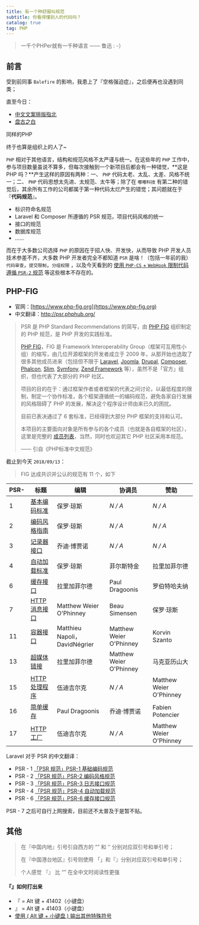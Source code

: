 ```yaml
---
title: 有一个种舒服叫规范
subtitle: 你看得懂别人的代码吗？
catalog: true
tag: PHP
---
```


> 一千个PHPer就有一千种语言       —— 鲁迅  : -）

## 前言

受到前同事 `Balefire` 的影响，我患上了『空格强迫症』，之后便再也没遇到同类；

直至今日：

* [中文文案排版指北](https://github.com/mzlogin/chinese-copywriting-guidelines)
* [盘古之白](https://yihui.name/cn/2017/05/pangu/) 

同样的PHP

终于也算是组织上的人了~

`PHP` 相对于其他语言，结构和规范风格不太严谨与统一。在这些年的 `PHP` 工作中，参与项目数量虽说不算多，但每次接触到一个新项目后都会有一种错觉，**这是 PHP 吗？**产生这样的原因有两种：一、 `PHP` 代码太老、太乱、太差、风格不统一；二、 `PHP` 代码思想太先进、太规范、太牛等；除了在 `嘟嘟科技` 有第二种的错觉后，其余所有工作的公司都属于第一种代码太烂产生的错觉；其问题就在于 『**代码规范**』。

* 标识符命名规范
* Laravel 和 Composer 所遵循的 PSR 规范，项目代码风格的统一
* 接口的规范
* 数据库规范
* ……

而在于大多数公司选择 `PHP` 的原因在于招人快、开发快，从而导致 PHP 开发人员技术参差不齐，大多数 PHP 开发者完全不都知道 `PSR` 是啥！（包括一年前的我）`代码审查`，`提交限制`，`分组权限` ，以及今天看到的 [使用 `PHP-CS` + `WebHook` 限制代码遵循 `PSR-2` 规范](https://segmentfault.com/a/1190000015971297) 等这些根本不存在的。

## PHP-FIG 

- 官网：[https://www.php-fig.org](https://www.php-fig.org)
- 中文翻译：http://psr.phphub.org/

> PSR 是 PHP Standard Recommendations 的简写，由 [PHP FIG](https://github.com/php-fig) 组织制定的 PHP 规范，是 PHP 开发的实践标准。
>
> [PHP FIG](https://github.com/php-fig)，FIG 是 Framework Interoperability Group（框架可互用性小组）的缩写，由几位开源框架的开发者成立于 2009 年，从那开始也选取了很多其他成员进来（包括但不限于 [Laravel](http://laravel.com/), [Joomla](https://www.joomla.org/), [Drupal](https://www.drupal.org/), [Composer](https://getcomposer.org/), [Phalcon](https://phalconphp.com/en/), [Slim](http://www.slimframework.com/), [Symfony](http://symfony.com/), [Zend Framework](http://framework.zend.com/) 等），虽然不是「官方」组织，但也代表了大部分的 PHP 社区。
>
> 项目的目的在于：通过框架作者或者框架的代表之间讨论，以最低程度的限制，制定一个协作标准，各个框架遵循统一的编码规范，避免各家自行发展的风格阻碍了 PHP 的发展，解决这个程序设计师由来已久的困扰。
>
> 目前已表决通过了 6 套标准，已经得到大部分 PHP 框架的支持和认可。
>
> 本项目的主要面向对象是所有参与的各个成员（也就是各自框架的社区），这里是完整的 [成员列表](http://www.php-fig.org/members/)，当然，同时也欢迎其它 PHP 社区采用本规范。
>
> —— 引自《PHP标准中文规范》

截止到今天 `2018/09/13`：

> FIG 达成共识并公认的规范有 11 个，如下

| PSR- | 标题                                               | 编辑                          | 协调员                  | 赞助                    |
| ---- | -------------------------------------------------- | ----------------------------- | ----------------------- | ----------------------- |
| 1    | [基本编码标准](https://www.php-fig.org/psr/psr-1)  | 保罗·琼斯                     | *N / A*                 | *N / A*                 |
| 2    | [编码风格指南](https://www.php-fig.org/psr/psr-2)  | 保罗·琼斯                     | *N / A*                 | *N / A*                 |
| 3    | [记录器接口](https://www.php-fig.org/psr/psr-3)    | 乔迪·博贾诺                   | *N / A*                 | *N / A*                 |
| 4    | [自动加载标准](https://www.php-fig.org/psr/psr-4)  | 保罗·琼斯                     | 菲尔斯特金              | 拉里加菲尔德            |
| 6    | [缓存接口](https://www.php-fig.org/psr/psr-6)      | 拉里加菲尔德                  | Paul Dragoonis          | 罗伯特哈夫纳            |
| 7    | [HTTP消息接口](https://www.php-fig.org/psr/psr-7)  | Matthew Weier O'Phinney       | Beau Simensen           | 保罗·琼斯               |
| 11   | [容器接口](https://www.php-fig.org/psr/psr-11)     | Matthieu Napoli，DavidNégrier | Matthew Weier O'Phinney | Korvin Szanto           |
| 13   | [超媒体链接](https://www.php-fig.org/psr/psr-13)   | 拉里加菲尔德                  | Matthew Weier O'Phinney | 马克亚历山大            |
| 15   | [HTTP处理程序](https://www.php-fig.org/psr/psr-15) | 伍迪吉尔克                    | *N / A*                 | Matthew Weier O'Phinney |
| 16   | [简单缓存](https://www.php-fig.org/psr/psr-16)     | Paul Dragoonis                | 乔迪·博贾诺             | Fabien Potencier        |
| 17   | [HTTP工厂](https://www.php-fig.org/psr/psr-17)     | 伍迪吉尔克                    | *N / A*                 | Matthew Weier O'Phinney |

Laravel 对于 PSR 的中文翻译：

* PSR - 1 [「PSR 规范」PSR-1 基础编码规范](https://laravel-china.org/topics/2078/psr-specification-psr-1-basic-coding-specification)
* PSR - 2 [「PSR 规范」PSR-2 编码风格规范](https://laravel-china.org/topics/2079/psr-specification-psr-2-coding-style-specification)
* PSR - 3 [「PSR 规范」PSR-3 日志接口规范](https://laravel-china.org/topics/2080/psr-specification-psr-3-log-interface-specification)
* PSR - 4 [「PSR 规范」PSR-4 自动加载规范](https://laravel-china.org/topics/2081/psr-specification-psr-4-automatic-loading-specification)
* PSR - 6 [「PSR 规范」PSR-6 缓存接口规范](https://laravel-china.org/topics/2082/psr-specification-psr-6-cache-interface-specification)

PSR - 7 之后可自行上网搜索，目前还不太普及于是暂不贴。

## 其他

> 在『中国内地』引号引自西方的 “” 和 ‘’ 分别对应双引号和单引号；
>
> 在『中国港台地区』引号则使用 「」和『』分别对应双引号和单引号；
>
> 个人感觉 『』 比  “”  在全中文时阅读性更强

#### 『』如何打出来

* 『   =  Alt 键 + 41402（小键盘）
*  』  =  Alt 键 + 41403（小键盘）
* [使用 ( Alt 键 + 小键盘 ) 输出其他特殊符号](http://tieba.baidu.com/p/707205937)